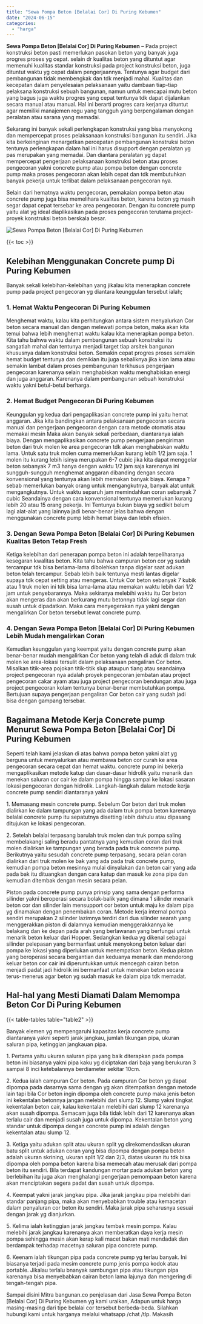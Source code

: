 ```yaml
---
title: "Sewa Pompa Beton [Belalai Cor] Di Puring Kebumen"
date: "2024-06-15"
categories: 
  - "harga"
---
```


**Sewa Pompa Beton \[Belalai Cor\] Di Puring Kebumen** – Pada project konstruksi beton pasti memerlukan pasokan beton yang banyak juga progres proses yg cepat. selain dr kualitas beton yang dituntut agar memenuhi kualitas standar konstruksi pada project konstruksi beton, juga dituntut waktu yg cepat dalam pengerjaannya. Tentunya agar budget dari pembangunan tidak membengkak dan tdk menjadi mahal. Kualitas dan kecepatan dalam penyelesaian pelaksanaan yaitu dambaan tiap-tiap pelaksana konstruksi sebuah bangunan, namun untuk mencapai mutu beton yang bagus juga waktu progres yang cepat tentunya tdk dapat dijalankan secara manual atau manual. Hal ini berarti progres cara kerjanya dituntut agar memiliki manajemen regu yang tangguh yang berpengalaman dengan peralatan atau sarana yang memadai.

Sekarang ini banyak sekali perlengkapan konstruksi yang bisa menyokong dan mempercepat proses pelaksanaan konstruksi bangunan itu sendiri. Jika kita berkeinginan menargetkan percepatan pembangunan konstruksi beton tentunya perlengkapan dalam hal ini harus disupport dengan peralatan yg pas merupakan yang memadai. Dan diantara peralatan yg dapat mempercepat pengerjaan pelaksanaan konstruksi beton atau proses pengecoran yakni concrete pump atau pompa beton dengan concrete pump maka proses pengecoran akan lebih cepat dan tdk membutuhkan banyak pekerja untuk terlibat dalam pelaksanaan pengecoran nya.

Selain dari hematnya waktu pengecoran, pemakaian pompa beton atau concrete pump juga bisa memelihara kualitas beton, karena beton yg masih segar dapat cepat tersebar ke area pengecoran. Dengan itu concrete pump yaitu alat yg ideal diaplikasikan pada proses pengecoran terutama project-proyek konstruksi beton berskala besar.

![Sewa Pompa Beton [Belalai Cor] Di Puring Kebumen](/images/sewa-concrete-pump-24.png)

{{< toc >}}

## Kelebihan Menggunakan Concrete pump Di Puring Kebumen

Banyak sekali kelebihan-kelebihan yang jikalau kita menerapkan concrete pump pada project pengecoran yg diantara keunggulan tersebut ialah;

### 1\. Hemat Waktu Pengecoran Di Puring Kebumen

Menghemat waktu, kalau kita perhitungkan antara sistem menyalurkan Cor beton secara manual dan dengan melewati pompa beton, maka akan kita temui bahwa lebih menghemat waktu kalau kita menerapkan pompa beton. Kita tahu bahwa waktu dalam pembangunan sebuah konstruksi itu sangatlah mahal dan tentunya menjadi target tiap arsitek bangunan khususnya dalam konstruksi beton. Semakin cepat progres proses semakin hemat budget tentunya dan demikian itu juga sebaliknya jika kian lama atau semakin lambat dalam proses pembangunan terkhusus pengerjaan pengecoran karenanya selain menghabiskan waktu menghabiskan energi dan juga anggaran. Karenanya dalam pembangunan sebuah konstruksi waktu yakni betul-betul berharga.

### 2\. Hemat Budget Pengecoran Di Puring Kebumen

Keunggulan yg kedua dari pengaplikasian concrete pump ini yaitu hemat anggaran. Jika kita bandingkan antara pelaksanaan pengecoran secara manual dan pengerjaan pengecoran dengan cara metode otomatis atau memakai mesin Maka akan banyak sekali perbedaan, diantaranya ialah biaya. Dengan mengaplikasikan concrete pump pengerjaan pengiriman beton dari truk molen ke area pengecoran tdk akan menghabiskan waktu lama. Untuk satu truk molen cuma memerlukan kurang lebih 1/2 jam saja. 1 molen itu kurang lebih isinya merupakan 6-7 cubic jika kita dapat menggelar beton sebanyak 7 m3 hanya dengan waktu 1/2 jam saja karenanya ini sungguh-sungguh menghemat anggaran dibanding dengan secara konvensional yang tentunya akan lebih memakan banyak biaya. Kenapa ? sebab memerlukan banyak orang untuk mengangkutnya, banyak alat untuk mengangkutnya. Untuk waktu separuh jam memindahkan coran sebanyak 7 cubic Seandainya dengan cara konvensional tentunya memerlukan kurang lebih 20 atau 15 orang pekerja. Ini Tentunya bukan biaya yg sedikit belum lagi alat-alat yang lainnya jadi benar-benar jelas bahwa dengan menggunakan concrete pump lebih hemat biaya dan lebih efisien.

### 3\. Dengan Sewa Pompa Beton \[Belalai Cor\] Di Puring Kebumen Kualitas Beton Tetap Fresh

Ketiga kelebihan dari penerapan pompa beton ini adalah terpeliharanya kesegaran kwalitas beton. Kita tahu bahwa campuran beton cor yg sudah tercampur tdk bisa berlama-lama dibolehkan tanpa digelar saat adukan beton telah tercampur. Sebab lebih baik tentunya mesti lantas digelar supaya tdk cepat setting atau mengeras. Untuk Cor beton sebanyak 7 kubik atau 1 truk molen ini tdk bisa lama-lama atau memakan waktu lebih dari 1/2 jam untuk penyebarannya. Maka sekiranya melebihi waktu itu Cor beton akan mengeras dan akan berkurang mutu betonnya tidak lagi segar dan susah untuk dipadatkan. Maka cara menyegerakan nya yakni dengan mengalirkan Cor beton tersebut lewat concrete pump.

### 4\. Dengan Sewa Pompa Beton \[Belalai Cor\] Di Puring Kebumen Lebih Mudah mengalirkan Coran

Kemudian keunggulan yang keempat yaitu dengan concrete pump akan benar-benar mudah mengalirkan Cor beton yang telah di aduk di dalam truk molen ke area-lokasi tersulit dalam pelaksanaan pengaliran Cor beton. Misalkan titik-area pojokan titik-titik slup ataupun tiang atau seandainya project pengecoran nya adalah proyek pengecoran jembatan atau project pengecoran cakar ayam atau juga project pengecoran bendungan atau juga project pengecoran kolam tentunya benar-benar membutuhkan pompa. Bertujuan supaya pengerjaan pengaliran Cor beton cair yang sudah jadi bisa dengan gampang tersebar.

## Bagaimana Metode Kerja Concrete pump Menurut Sewa Pompa Beton \[Belalai Cor\] Di Puring Kebumen

Seperti telah kami jelaskan di atas bahwa pompa beton yakni alat yg berguna untuk menyalurkan atau membawa beton cor curah ke area pengecoran secara cepat dan hemat waktu. concrete pump ini bekerja mengaplikasikan metode katup dan dasar-dasar hidrolik yaitu menarik dan menekan saluran cor cair ke dalam pompa hingga sampai ke lokasi sasaran lokasi pengecoran dengan hidrolik. Langkah-langkah dalam metode kerja concrete pump sendiri diantaranya yakni

1\. Memasang mesin concrete pump. Sebelum Cor beton dari truk molen dialirkan ke dalam tampungan yang ada dalam truk pompa beton karenanya belalai concrete pump itu sepatutnya disetting lebih dahulu atau dipasang ditujukan ke lokasi pengecoran.

2\. Setelah belalai terpasang barulah truk molen dan truk pompa saling membelakangi saling beradu pantatnya yang kemudian coran dari truk molen dialirkan ke tampungan yang berada pada truk concrete pump. Berikutnya yaitu sesudah concrete pump terpasang, secara pelan coran dialirkan dari truk molen ke bak yang ada pada truk concrete pump, kemudian pompa beton mesinnya mulai dinyalakan dan beton cair yang ada pada bak itu dituangkan dengan cara katup dan masuk ke zona pipa dan kemudian ditembak dengan mesin secara pelan.

Piston pada concrete pump punya prinsip yang sama dengan performa silinder yakni beroperasi secara bolak-balik yang dimana 1 silinder menarik beton cor dan silinder lain mensupport cor beton untuk maju ke dalam pipa yg dinamakan dengan penembakan coran. Metode kerja internal pompa sendiri merupakan 2 silinder lazimnya terdiri dari dua silinder searah yang menggerakkan piston di dalamnya kemudian menggerakkannya ke belakang dan ke depan pada arah yang berlawanan yang berfungsi untuk menarik beton keluar dari Hopper. Sedangkan kedua yg dikenal sebagai silinder pelepasan yang bermanfaat untuk menyokong beton keluar dari pompa ke lokasi yang diperlukan untuk menempatkan beton. Kedua piston yang beroperasi secara bergantian dan keduanya menarik dan mendorong keluar beton cor cair ini diperuntukkan untuk mencegah cairan beton menjadi padat jadi hidrolik ini bermanfaat untuk menekan beton secara terus-menerus agar beton yg sudah masuk ke dalam pipa tdk memadat.

## Hal-hal yang Mesti Diamati Dalam Memompa Beton Cor Di Puring Kebumen

{{< table-tables table="table2" >}}

Banyak elemen yg mempengaruhi kapasitas kerja concrete pump diantaranya yakni seperti jarak jangkau, jumlah tikungan pipa, ukuran saluran pipa, ketinggian jangkauan pipa.

1\. Pertama yaitu ukuran saluran pipa yang baik diterapkan pada pompa beton ini biasanya yakni pipa kaku yg diciptakan dari baja yang berukuran 3 sampai 8 inci ketebalannya berdiameter sekitar 10cm.

2\. Kedua ialah campuran Cor beton. Pada campuran Cor beton yg dapat dipompa pada dasarnya sama dengan yg akan ditempatkan dengan metode lain tapi bila Cor beton ingin dipompa oleh concrete pump maka jenis beton ini kekentalan betonnya jangan melebihi dari slump 12. Slump yakni tingkat kekentalan beton cair, kalau kekentalan melebihi dari slump 12 karenanya akan susah dipompa. Semacam juga bila tidak lebih dari 12 karenanya akan terlalu cair dan menjadi susah juga untuk dipompa. Kekentalan beton yang standar untuk dipompa dengan concrete pump ini adalah dengan kekentalan atau slump 12.

3\. Ketiga yaitu adukan split atau ukuran split yg direkomendasikan ukuran batu split untuk adukan coran yang bisa dipompa dengan pompa beton adalah ukuran skrining, ukuran split 1/2 dan 2/3, diatas ukuran itu tdk bisa dipompa oleh pompa beton karena bisa memecah atau merusak dari pompa beton itu sendiri. Bila terdapat kandungan mortar pada adukan beton yang berlebihan itu juga akan menghalangi pengerjaan pemompaan beton karena akan menciptakan segera padat dan susah untuk dipompa.

4\. Keempat yakni jarak jangkau pipa. Jika jarak jangkau pipa melebihi dari standar panjang pipa, maka akan menyebabkan trouble atau kemacetan dalam penyaluran cor beton itu sendiri. Maka jarak pipa seharusnya sesuai dengan jarak yg dianjurkan.

5\. Kelima ialah ketinggian jarak jangkau tembak mesin pompa. Kalau melebihi jarak jangkau karenanya akan memberatkan daya kerja mesin pompa sehingga mesin akan kerap kali macet bakan mati mendadak dan berdampak terhadap macetnya saluran pipa concrete pump.

6\. Keenam ialah tikungan pipa pada concrete pump yg terlau banyak. Ini biasanya terjadi pada mesim concrete pump jenis pompa kodok atau portable. Jikalau terlalu bnanyak sambungan pipa atau tikungan pipa karenanya bisa menyebabkan cairan beton lama lajunya dan mengering di tengah-tengah pipa.

Sampai disini Mitra bangunan.co penjelasan dari Jasa Sewa Pompa Beton \[Belalai Cor\] Di Puring Kebumen yg kami uraikan, Adapun untuk harga masing-masing dari tipe belalai cor tersebut berbeda-beda. Silahkan hubungi kami untuk harganya melalui whatsapp /chat /tlp. Makasih
